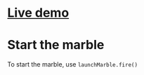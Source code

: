 # **[Live demo](https://guillaumecartoonbase.github.io/pasqalCase/)**

# Start the marble

To start the marble, use
`launchMarble.fire()`
